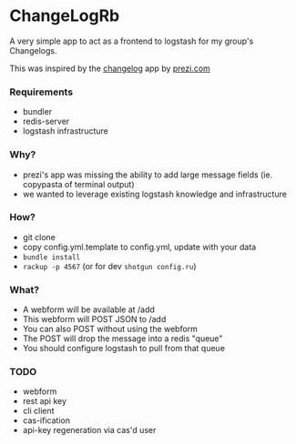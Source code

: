 # ChangeLogRb  
  
A very simple app to act as a frontend to logstash for my group's Changelogs.

This was inspired by the [changelog](https://github.com/prezi/changelog) app by [prezi.com](http://prezi.com)

### Requirements
  
- bundler 
- redis-server 
- logstash infrastructure

### Why?
  
  - prezi's app was missing the ability to add large message fields (ie. copypasta of terminal output)
  - we wanted to leverage existing logstash knowledge and infrastructure
  
### How?  

- git clone
- copy config.yml.template to config.yml, update with your data
- `bundle install`
- `rackup -p 4567` (or for dev `shotgun config.ru`)
### What?

 - A webform will be available at /add
 - This webform will POST JSON to /add
 - You can also POST without using the webform
 - The POST will drop the message into a redis "queue"
 - You should configure logstash to pull from that queue
 
### TODO
 - webform
 - rest api key
 - cli client
 - cas-ification
 - api-key regeneration via cas'd user
